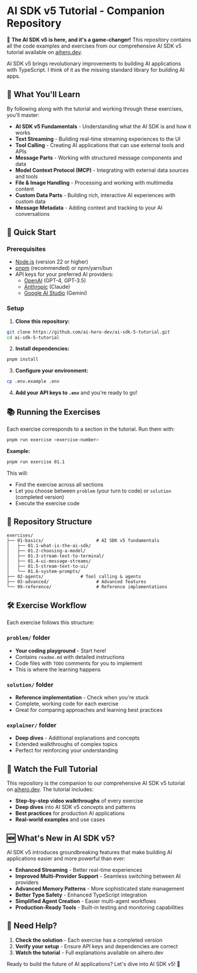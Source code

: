 # AI SDK v5 Tutorial - Companion Repository

🚀 **The AI SDK v5 is here, and it's a game-changer!** This repository contains all the code examples and exercises from our comprehensive AI SDK v5 tutorial available on [aihero.dev](https://aihero.dev).

AI SDK v5 brings revolutionary improvements to building AI applications with TypeScript. I think of it as the missing standard library for building AI apps.

## 🎯 What You'll Learn

By following along with the tutorial and working through these exercises, you'll master:

- **AI SDK v5 Fundamentals** - Understanding what the AI SDK is and how it works
- **Text Streaming** - Building real-time streaming experiences to the UI
- **Tool Calling** - Creating AI applications that can use external tools and APIs
- **Message Parts** - Working with structured message components and data
- **Model Context Protocol (MCP)** - Integrating with external data sources and tools
- **File & Image Handling** - Processing and working with multimedia content
- **Custom Data Parts** - Building rich, interactive AI experiences with custom data
- **Message Metadata** - Adding context and tracking to your AI conversations

## 🚀 Quick Start

### Prerequisites

- [Node.js](https://nodejs.org/en/download) (version 22 or higher)
- [pnpm](https://pnpm.io/) (recommended) or npm/yarn/bun
- API keys for your preferred AI providers:
  - [OpenAI](https://platform.openai.com/api-keys) (GPT-4, GPT-3.5)
  - [Anthropic](https://console.anthropic.com/) (Claude)
  - [Google AI Studio](https://aistudio.google.com/apikey) (Gemini)

### Setup

1. **Clone this repository:**

```bash
git clone https://github.com/ai-hero-dev/ai-sdk-5-tutorial.git
cd ai-sdk-5-tutorial
```

2. **Install dependencies:**

```bash
pnpm install
```

3. **Configure your environment:**

```bash
cp .env.example .env
```

4. **Add your API keys to `.env`** and you're ready to go!

## 📚 Running the Exercises

Each exercise corresponds to a section in the tutorial. Run them with:

```bash
pnpm run exercise <exercise-number>
```

**Example:**

```bash
pnpm run exercise 01.1
```

This will:

- Find the exercise across all sections
- Let you choose between `problem` (your turn to code) or `solution` (completed version)
- Execute the exercise code

## 📁 Repository Structure

```
exercises/
├── 01-basics/                    # AI SDK v5 fundamentals
│   ├── 01.1-what-is-the-ai-sdk/
│   ├── 01.2-choosing-a-model/
│   ├── 01.3-stream-text-to-terminal/
│   ├── 01.4-ui-message-streams/
│   ├── 01.5-stream-text-to-ui/
│   └── 01.6-system-prompts/
├── 02-agents/              # Tool calling & agents
├── 03-advanced/                  # Advanced features
└── 99-reference/                 # Reference implementations
```

## 🛠️ Exercise Workflow

Each exercise follows this structure:

### `problem/` folder

- **Your coding playground** - Start here!
- Contains `readme.md` with detailed instructions
- Code files with `TODO` comments for you to implement
- This is where the learning happens

### `solution/` folder

- **Reference implementation** - Check when you're stuck
- Complete, working code for each exercise
- Great for comparing approaches and learning best practices

### `explainer/` folder

- **Deep dives** - Additional explanations and concepts
- Extended walkthroughs of complex topics
- Perfect for reinforcing your understanding

## 🎥 Watch the Full Tutorial

This repository is the companion to our comprehensive AI SDK v5 tutorial on [aihero.dev](https://aihero.dev). The tutorial includes:

- **Step-by-step video walkthroughs** of every exercise
- **Deep dives** into AI SDK v5 concepts and patterns
- **Best practices** for production AI applications
- **Real-world examples** and use cases

## 🆕 What's New in AI SDK v5?

AI SDK v5 introduces groundbreaking features that make building AI applications easier and more powerful than ever:

- **Enhanced Streaming** - Better real-time experiences
- **Improved Multi-Provider Support** - Seamless switching between AI providers
- **Advanced Memory Patterns** - More sophisticated state management
- **Better Type Safety** - Enhanced TypeScript integration
- **Simplified Agent Creation** - Easier multi-agent workflows
- **Production-Ready Tools** - Built-in testing and monitoring capabilities

## 🤝 Need Help?

1. **Check the solution** - Each exercise has a completed version
2. **Verify your setup** - Ensure API keys and dependencies are correct
3. **Watch the tutorial** - Full explanations available on aihero.dev

Ready to build the future of AI applications? Let's dive into AI SDK v5! 🚀
